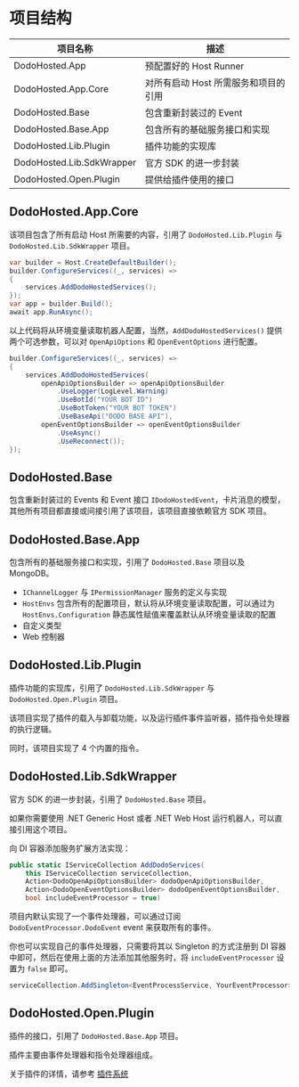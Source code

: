 # 项目结构

| 项目名称                      | 描述                    |
|---------------------------|-----------------------|
| DodoHosted.App            | 预配置好的 Host Runner     |
| DodoHosted.App.Core       | 对所有启动 Host 所需服务和项目的引用 |
| DodoHosted.Base           | 包含重新封装过的 Event        |
| DodoHosted.Base.App       | 包含所有的基础服务接口和实现        |
| DodoHosted.Lib.Plugin     | 插件功能的实现库              |
| DodoHosted.Lib.SdkWrapper | 官方 SDK 的进一步封装         |
| DodoHosted.Open.Plugin    | 提供给插件使用的接口            |

## DodoHosted.App.Core

该项目包含了所有启动 Host 所需要的内容，引用了 `DodoHosted.Lib.Plugin` 与 `DodoHosted.Lib.SdkWrapper` 项目。

``` csharp
var builder = Host.CreateDefaultBuilder();
builder.ConfigureServices((_, services) =>
{
    services.AddDodoHostedServices();
});
var app = builder.Build();
await app.RunAsync();
```

以上代码将从环境变量读取机器人配置，当然，`AddDodoHostedServices()` 提供两个可选参数，可以对 `OpenApiOptions` 和 `OpenEventOptions` 进行配置。

``` csharp
builder.ConfigureServices((_, services) =>
{
    services.AddDodoHostedServices(
        openApiOptionsBuilder => openApiOptionsBuilder
            .UseLogger(LogLevel.Warning)
            .UseBotId("YOUR BOT ID")
            .UseBotToken("YOUR BOT TOKEN")
            .UseBaseApi("DODO BASE API"),
        openEventOptionsBuilder => openEventOptionsBuilder
            .UseAsync()
            .UseReconnect());
});
```

## DodoHosted.Base

包含重新封装过的 Events 和 Event 接口 `IDodoHostedEvent`，卡片消息的模型，其他所有项目都直接或间接引用了该项目，该项目直接依赖官方 SDK 项目。

## DodoHosted.Base.App

包含所有的基础服务接口和实现，引用了 `DodoHosted.Base` 项目以及 MongoDB。

- `IChannelLogger` 与 `IPermissionManager` 服务的定义与实现
- `HostEnvs` 包含所有的配置项目，默认将从环境变量读取配置，可以通过为 `HostEnvs.Configuration` 静态属性赋值来覆盖默认从环境变量读取的配置
- 自定义类型
- Web 控制器

## DodoHosted.Lib.Plugin

插件功能的实现库，引用了 `DodoHosted.Lib.SdkWrapper` 与 `DodoHosted.Open.Plugin` 项目。

该项目实现了插件的载入与卸载功能，以及运行插件事件监听器，插件指令处理器的执行逻辑。

同时，该项目实现了 4 个内置的指令。

## DodoHosted.Lib.SdkWrapper

官方 SDK 的进一步封装，引用了 `DodoHosted.Base` 项目。

如果你需要使用 .NET Generic Host 或者 .NET Web Host 运行机器人，可以直接引用这个项目。

向 DI 容器添加服务扩展方法实现：

```csharp
public static IServiceCollection AddDodoServices(
    this IServiceCollection serviceCollection,
    Action<DodoOpenApiOptionsBuilder> dodoOpenApiOptionsBuilder,
    Action<DodoOpenEventOptionsBuilder> dodoOpenEventOptionsBuilder,
    bool includeEventProcessor = true)
```

项目内默认实现了一个事件处理器，可以通过订阅 `DodoEventProcessor.DodoEvent` event 来获取所有的事件。

你也可以实现自己的事件处理器，只需要将其以 Singleton 的方式注册到 DI 容器中即可，然后在使用上面的方法添加其他服务时，将 `includeEventProcessor` 设置为 `false` 即可。

```csharp
serviceCollection.AddSingleton<EventProcessService, YourEventProcessor>();
```

## DodoHosted.Open.Plugin

插件的接口，引用了 `DodoHosted.Base.App` 项目。

插件主要由事件处理器和指令处理器组成。

关于插件的详情，请参考 [插件系统](./plugin-system.md)
